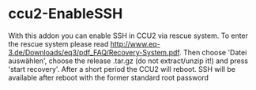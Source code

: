# ccu2-EnableSSH
With this addon you can enable SSH in CCU2 via rescue system. To enter the rescue system please read http://www.eq-3.de/Downloads/eq3/pdf_FAQ/Recovery-System.pdf. Then choose 'Datei auswählen', choose the release .tar.gz (do not extract/unzip it!) and press 'start recovery'. After a short period the CCU2 will reboot. SSH will be available after reboot with the former standard root password 
```MuZhlo9n%8!G
